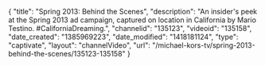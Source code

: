 {
    "title": "Spring 2013: Behind the Scenes",
    "description": "An insider's peek at the Spring 2013 ad campaign, captured on location in California by Mario Testino. #CaliforniaDreaming.",
    "channelid": "135123",
    "videoid": "135158",
    "date_created": "1385969223",
    "date_modified": "1418181124",
    "type": "captivate",
    "layout": "channelVideo",
    "url": "\/michael-kors-tv\/spring-2013-behind-the-scenes\/135123-135158"
}